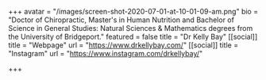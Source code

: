 +++
avatar = "/images/screen-shot-2020-07-01-at-10-01-09-am.png"
bio = "Doctor of Chiropractic, Master's in Human Nutrition and Bachelor of Science in General Studies: Natural Sciences & Mathematics degrees from the University of Bridgeport."
featured = false
title = "Dr Kelly Bay"
[[social]]
title = "Webpage"
url = "https://www.drkellybay.com/"
[[social]]
title = "Instagram"
url = "https://www.instagram.com/drkellybay/"

+++
